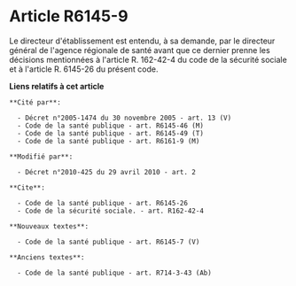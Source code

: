 # Article R6145-9

Le directeur d'établissement est entendu, à sa demande, par le directeur général de l'agence régionale de santé avant que ce
dernier prenne les décisions mentionnées à l'article R. 162-42-4 du code de la sécurité sociale et à l'article R. 6145-26 du
présent code.

**Liens relatifs à cet article**

	**Cité par**:

	  - Décret n°2005-1474 du 30 novembre 2005 - art. 13 (V)
	  - Code de la santé publique - art. R6145-46 (M)
	  - Code de la santé publique - art. R6145-49 (T)
	  - Code de la santé publique - art. R6161-9 (M)

	**Modifié par**:

	  - Décret n°2010-425 du 29 avril 2010 - art. 2

	**Cite**:

	  - Code de la santé publique - art. R6145-26
	  - Code de la sécurité sociale. - art. R162-42-4

	**Nouveaux textes**:

	  - Code de la santé publique - art. R6145-7 (V)

	**Anciens textes**:

	  - Code de la santé publique - art. R714-3-43 (Ab)
